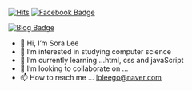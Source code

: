[![Hits](https://hits.seeyoufarm.com/api/count/incr/badge.svg?url=https%3A%2F%2Fgithub.com%2Fsrlee010&count_bg=%23FCBCAB&title_bg=%23186EDC&icon=&icon_color=%235E5B5B&title=hits&edge_flat=false)](https://hits.seeyoufarm.com)
[![Facebook Badge](https://img.shields.io/badge/-notion-1877f2?logo=notion&logoColor=white&link=https://srlee010.notion.site/Sora-Lee-0405c2ddd42a4932b72e6de49911af62)](https://srlee010.notion.site/Sora-Lee-0405c2ddd42a4932b72e6de49911af62)

[![Blog Badge](https://img.shields.io/badge/-Blog-1877f2?logo=Blog&logoColor=white&link=https://blog.naver.com/loleego)](https://blog.naver.com/loleego)


- 👋 Hi, I’m Sora Lee
- 👀 I’m interested in studying computer science
- 🌱 I’m currently learning ...html, css and javaScript
- 💞️ I’m looking to collaborate on ...
- 📫 How to reach me ... loleego@naver.com

<!---
srlee010/srlee010 is a ✨ special ✨ repository because its `README.md` (this file) appears on your GitHub profile.
You can click the Preview link to take a look at your changes.
--->
